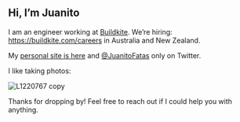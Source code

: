 ## Hi, I’m Juanito

I am an engineer working at [Buildkite]. We’re hiring: https://buildkite.com/careers in Australia and New Zealand.

My [personal site is here](https://juanitofatas.com) and [@JuanitoFatas](https://twitter.com/JuanitoFatas) only on Twitter.

I like taking photos:

![L1220767 copy](https://user-images.githubusercontent.com/1000669/191742982-e5fd997e-b931-4abd-85a3-e212db35f8fd.jpg)

Thanks for dropping by! Feel free to reach out if I could help you with anything.

[Buildkite]: https://buildkite.com/home
